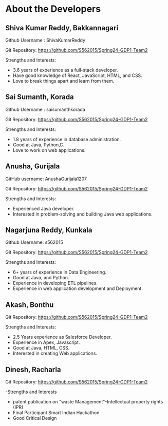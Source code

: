 # About the Developers

## __Shiva Kumar Reddy, Bakkannagari__
Github Username : ShivaKumarReddy

Git Repository:  https://github.com/S562015/Spring24-GDP1-Team2

Strengths and Interests:
- 3.6 years of experience as a full-stack developer.
- Have good knowledge of React, JavaScript, HTML, and CSS.
- Love to break things apart and learn from them.


## __Sai Sumanth, Korada__
Github Username : saisumanthkorada

Git Repository:  https://github.com/S562015/Spring24-GDP1-Team2

Strengths and Interests:
- 1.8 years of experience in database administration.
- Good at Java, Python,C.
- Love to work on web applications.



## __Anusha, Gurijala__
GitHub username: AnushaGurijala1207

Git Repository: https://github.com/S562015/Spring24-GDP1-Team2

Strengths and Interests: 
- Experienced Java developer.
- Interested in problem-solving and building Java web applications.

## __Nagarjuna Reddy, Kunkala__
Github Username: s562015

Git Repository: https://github.com/S562015/Spring24-GDP1-Team2

Strengths and Interests:
- 6+ years of experience in Data Engineering.
- Good at Java, and Python.
- Experience in developing ETL pipelines.
- Experience in web application development and Deployment.

## __Akash, Bonthu__

Git Repository: https://github.com/S562015/Spring24-GDP1-Team2

Strengths and Interests: 
- 2.5 Years experience as Salesforce Developer.
- Experience in Apex, Javascript.
- Good at Java, HTML, CSS.
- Interested in creating Web applications.

## __Dinesh, Racharla__
Git Repository: https://github.com/S562015/Spring24-GDP1-Team2

-Strengths and Interests
- patent publication on "waste Management"-Intellectual property rights (IPR) 
- Final Participant Smart  Indian Hackathon
 - Good Critical Design